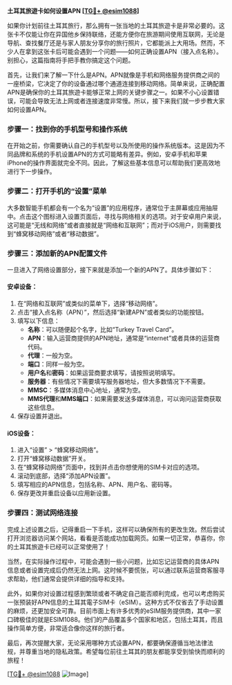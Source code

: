 **土耳其旅遊卡如何设置APN [[TG💪+ @esim1088](https://t.me/s/esim1088)]**

如果你计划前往土耳其旅行，那么拥有一张当地的土耳其旅遊卡是非常必要的。这张卡不仅能让你在异国他乡保持联络，还能方便你在旅游期间使用互联网，无论是导航、查找餐厅还是与家人朋友分享你的旅行照片，它都能派上大用场。然而，不少人在拿到这张卡后可能会遇到一个问题——如何正确设置APN（接入点名称）。别担心，这篇指南将手把手教你搞定这个问题。

首先，让我们来了解一下什么是APN。APN就像是手机和网络服务提供商之间的一座桥梁，它决定了你的设备通过哪个通道连接到移动网络。简单来说，正确配置APN是确保你的土耳其旅遊卡能够正常上网的关键步骤之一。如果不小心设置错误，可能会导致无法上网或者连接速度非常慢。所以，接下来我们就一步步教大家如何设置APN。

### 步骤一：找到你的手机型号和操作系统

在开始之前，你需要确认自己的手机型号以及所使用的操作系统版本。这是因为不同品牌和系统的手机设置APN的方式可能略有差异。例如，安卓手机和苹果iPhone的操作界面就完全不同。因此，了解这些基本信息可以帮助我们更高效地进行下一步操作。

### 步骤二：打开手机的“设置”菜单

大多数智能手机都会有一个名为“设置”的应用程序，通常位于主屏幕或应用抽屉中。点击这个图标进入设置页面后，寻找与网络相关的选项。对于安卓用户来说，这可能是“无线和网络”或者直接就是“网络和互联网”；而对于iOS用户，则需要找到“蜂窝移动网络”或者“移动数据”。

### 步骤三：添加新的APN配置文件

一旦进入了网络设置部分，接下来就是添加一个新的APN了。具体步骤如下：

#### 安卓设备：
1. 在“网络和互联网”或类似的菜单下，选择“移动网络”。
2. 点击“接入点名称（APN）”，然后选择“新建APN”或者类似的功能按钮。
3. 填写以下信息：
   - **名称**：可以随便起个名字，比如“Turkey Travel Card”。
   - **APN**：输入运营商提供的APN地址，通常是“internet”或者具体的运营商代码。
   - **代理**：一般为空。
   - **端口**：同样一般为空。
   - **用户名**和**密码**：如果运营商要求填写，请按照说明填写。
   - **服务器**：有些情况下需要填写服务器地址，但大多数情况下不需要。
   - **MMSC**：多媒体消息中心地址，通常为空。
   - **MMS代理**和**MMS端口**：如果需要发送多媒体消息，可以询问运营商获取这些信息。
4. 保存设置并退出。

#### iOS设备：
1. 进入“设置” > “蜂窝移动网络”。
2. 打开“蜂窝移动数据”开关。
3. 在“蜂窝移动网络”页面中，找到并点击你想使用的SIM卡对应的选项。
4. 滚动到底部，选择“添加APN设置”。
5. 填写相应的APN信息，包括名称、APN、用户名、密码等。
6. 保存更改并重启设备以应用新设置。

### 步骤四：测试网络连接

完成上述设置之后，记得重启一下手机，这样可以确保所有的更改生效。然后尝试打开浏览器访问某个网站，看看是否能成功加载网页。如果一切正常，恭喜你，你的土耳其旅遊卡已经可以正常使用了！

当然，在实际操作过程中，可能会遇到一些小问题，比如忘记运营商的具体APN信息或者设置完成后仍然无法上网。这时候不要慌张，可以通过联系运营商客服寻求帮助，他们通常会提供详细的指导和支持。

此外，如果你对设置过程感到繁琐或者不确定自己能否顺利完成，也可以考虑购买一张预装好APN信息的土耳其電子SIM卡（eSIM）。这种方式不仅省去了手动设置的麻烦，还更加安全可靠。目前市面上有许多优秀的eSIM服务提供商，其中一家口碑极佳的就是ESIM1088。他们的产品覆盖多个国家和地区，包括土耳其，而且操作简单方便，非常适合像你这样的旅行者。

最后，再次提醒大家，无论采用哪种方式设置APN，都要确保遵循当地法律法规，并尊重当地的隐私政策。希望每位前往土耳其的朋友都能享受到愉快而顺利的旅程！

[[TG💪+ @esim1088](https://t.me/s/esim1088) ![Image](https://i.postimg.cc/4NQfJmqS/Snipaste-2025-05-13-00-14-12.png)]